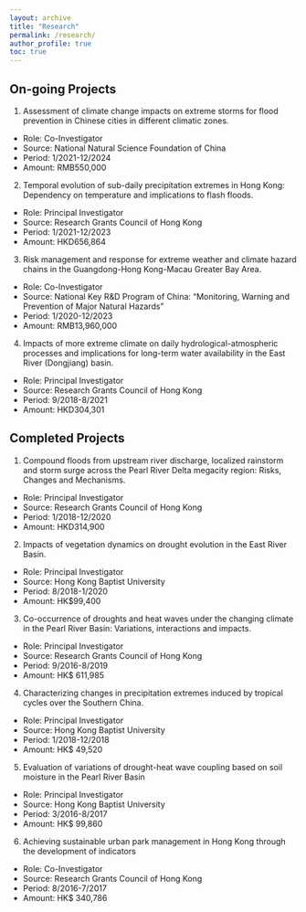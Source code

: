 ```yaml
---
layout: archive
title: "Research"
permalink: /research/
author_profile: true
toc: true
---
```


## On-going Projects
1. Assessment of climate change impacts on extreme storms for flood prevention in Chinese cities in different climatic zones.
* Role: Co-Investigator
* Source: National Natural Science Foundation of China
* Period: 1/2021-12/2024
* Amount: RMB550,000

2. Temporal evolution of sub-daily precipitation extremes in Hong Kong: Dependency on temperature and implications to flash floods.
* Role: Principal Investigator
* Source: Research Grants Council of Hong Kong
* Period: 1/2021-12/2023
* Amount: HKD656,864

3. Risk management and response for extreme weather and climate hazard chains in the Guangdong-Hong Kong-Macau Greater Bay Area.
* Role: Co-Investigator
* Source: National Key R&D Program of China: “Monitoring, Warning and Prevention of Major Natural Hazards”
* Period: 1/2020-12/2023
* Amount: RMB13,960,000

4. Impacts of more extreme climate on daily hydrological-atmospheric processes and implications for long-term water availability in the East River (Dongjiang) basin.
* Role: Principal Investigator
* Source: Research Grants Council of Hong Kong
* Period: 9/2018-8/2021
* Amount: HKD304,301

## Completed Projects
1. Compound floods from upstream river discharge, localized rainstorm and storm surge across the Pearl River Delta megacity region: Risks, Changes and Mechanisms. 
* Role: Principal Investigator
* Source: Research Grants Council of Hong Kong
* Period: 1/2018-12/2020
* Amount: HKD314,900

2. Impacts of vegetation dynamics on drought evolution in the East River Basin.
* Role: Principal Investigator
* Source: Hong Kong Baptist University
* Period: 8/2018-1/2020
* Amount: HK$99,400

3. Co-occurrence of droughts and heat waves under the changing climate in the Pearl River Basin: Variations, interactions and impacts.
* Role: Principal Investigator
* Source: Research Grants Council of Hong Kong
* Period: 9/2016-8/2019
* Amount: HK$ 611,985

4. Characterizing changes in precipitation extremes induced by tropical cycles over the Southern China.
* Role: Principal Investigator
* Source: Hong Kong Baptist University
* Period: 1/2018-12/2018
* Amount: HK$ 49,520

5. Evaluation of variations of drought-heat wave coupling based on soil moisture in the Pearl River Basin
* Role: Principal Investigator
* Source: Hong Kong Baptist University
* Period: 3/2016-8/2017
* Amount: HK$ 99,860

6. Achieving sustainable urban park management in Hong Kong through the development of indicators
* Role: Co-Investigator
* Source: Research Grants Council of Hong Kong
* Period: 8/2016-7/2017
* Amount: HK$ 340,786
